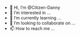 - 👋 Hi, I’m @Citizen-Danny
- 👀 I’m interested in ...
- 🌱 I’m currently learning ...
- 💞️ I’m looking to collaborate on ...
- 📫 How to reach me ...

<!---
Citizen-Danny/Citizen-Danny is a ✨ special ✨ repository because its `README.md` (this file) appears on your GitHub profile.
You can click the Preview link to take a look at your changes.
--->

